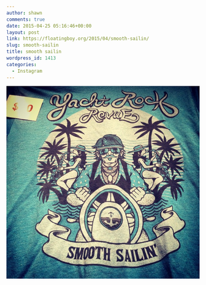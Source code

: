 ```yaml
---
author: shawn
comments: true
date: 2015-04-25 05:16:46+00:00
layout: post
link: https://floatingboy.org/2015/04/smooth-sailin/
slug: smooth-sailin
title: smooth sailin
wordpress_id: 1413
categories:
  - Instagram
---
```


[![smooth sailin](/assets/media/2015/04/11191180_1586462061608593_1825306470_n.jpg)](/assets/media/2015/04/11191180_1586462061608593_1825306470_n.jpg)
